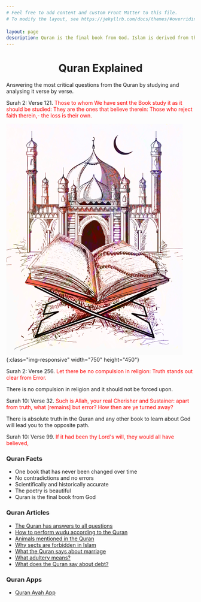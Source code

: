 ```yaml
---
# Feel free to add content and custom Front Matter to this file.
# To modify the layout, see https://jekyllrb.com/docs/themes/#overriding-theme-defaults

layout: page
description: Quran is the final book from God. Islam is derived from this book only and no other book must take a higher priority. The Quran explains all the information in detail.
---
```

<h1 class="post-title" align="center">Quran Explained</h1>
Answering the most critical questions from the Quran by studying and analysing it verse by verse.

Surah 2: Verse 121. <span style="color:red;">Those to whom We have sent the Book study it as it should be studied: They
are the ones that believe therein: Those who reject faith therein,- the loss is
their own.</span>

![Quran with mosque](/assets/images/quran-with-mosque.png){:class="img-responsive" width="750" height="450"}

Surah 2: Verse 256. <span style="color:red;">Let there be no compulsion in religion: Truth stands out clear from Error.</span>

There is no compulsion in religion and it should not be forced upon.

Surah 10: Verse 32. <span style="color:red;">Such is Allah, your real Cherisher and Sustainer: apart from truth, what
[remains] but error? How then are ye turned away?</span>

There is absolute truth in the Quran and any other book to learn about God will lead you to the opposite path.

Surah 10: Verse 99. <span style="color:red;">If it had been thy Lord's will, they would all have believed,</span>

### Quran Facts
- One book that has never been changed over time
- No contradictions and no errors
- Scientifically and historically accurate
- The poetry is beautiful
- Quran is the final book from God

### Quran Articles
- [The Quran has answers to all questions](quran-answers-all-questions)
- [How to perform wudu according to the Quran](how-to-perform-wudu)
- [Animals mentioned in the Quran](animals-in-the-quran)
- [Why sects are forbidden in Islam](sects-are-forbidden-in-islam)
- [What the Quran says about marriage](marriage-in-quran)
- [What adultery means?](adultery)
- [What does the Quran say about debt?](debt)

### Quran Apps
- [Quran Ayah App](quran-ayah-app)
